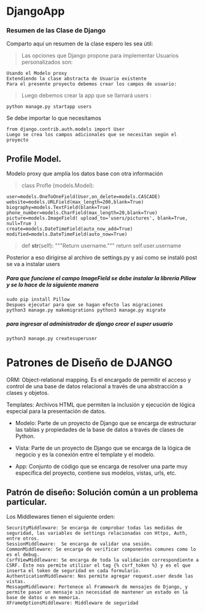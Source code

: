 # DjangoApp

### Resumen de las Clase de Django

Comparto aquí un resumen de la clase espero les sea útil:

>Las opciones que Django propone para implementar Usuarios personalizados son:

	Usando el Modelo proxy
	Extendiendo la clase abstracta de Usuario existente
	Para el presente proyecto debemos crear los campos de usuario:

>Luego debemos crear la app que se llamará users :

	python manage.py startapp users 

 Se debe importar lo que necesitamos

	from django.contrib.auth.models import User 
	Luego se crea los campos adicionales que se necesitan según el proyecto

## Profile Model.
Modelo proxy que amplía los datos base con otra información

>class Profle (models.Model):   

	user=models.OneToOneField(User,on_delete=models.CASCADE)
	website=models.URLField(max_length=200,blank=True)
	biography=models.TextField(blank=True)
	phone_number=models.CharField(max_length=20,blank=True) 
	picture=models.ImageField( upload_to='users/pictures', blank=True, null=True )
	create=models.DateTimeField(auto_now_add=True)
	modified=models.DateTimeField(auto_now=True)

>def __str__(self):
    """Return username."""
    return self.user.username

Posterior a eso dirigirse al archivo de settings.py y así como se instaló post se va a instalar users

#####  Para que funcione el campo ImageField se debe instalar la librería Pillow y se lo hace de la siguiente manera

	sudo pip install Pillow 
	Despues ejecutar para que se hagan efecto las migraciones
	python3 manage.py makemigrations python3 manage.py migrate 

##### para ingresar al administrador de django crear el super usuario

	python3 manage.py createsuperuser

# Patrones de Diseño de DJANGO

ORM: Object-relational mapping. Es el encargado de permitir el acceso y control de una base de datos relacional a través de una abstracción a clases y objetos.

Templates: Archivos HTML que permiten la inclusión y ejecución de lógica especial para la presentación de datos.

* Modelo: Parte de un proyecto de Django que se encarga de estructurar las tablas y propiedades de la base de datos a través de clases de Python.

* Vista: Parte de un proyecto de Django que se encarga de la lógica de negocio y es la conexión entre el template y el modelo.

* App: Conjunto de código que se encarga de resolver una parte muy específica del proyecto, contiene sus modelos, vistas, urls, etc.

## Patrón de diseño: Solución común a un problema particular.

Los Middlewares tienen el siguiente orden:

	SecurityMiddleware: Se encarga de comprobar todas las medidas de seguridad, las variables de settings relacionadas con Https, Auth, entre otros.
	SessionMiddleware:  Se encarga de validar una sesión.
	CommonMiddleware: Se encarga de verificar componentes comunes como lo es el debug.
	CsrfViewMiddleware: Se encarga de toda la validación correspondiente a CSRF. Éste nos permite utilizar el tag {% csrf_token %} y es el que inserta el token de seguridad en cada formulario.
	AuthenticationMiddleware: Nos permite agregar request.user desde las vistas.
	MessageMiddleware: Pertenece al Framework de mensajes de Django, y permite pasar un mensaje sin necesidad de mantener un estado en la base de datos o en memoria.
	XFrameOptionsMiddleware: Middleware de seguridad
